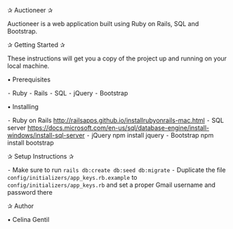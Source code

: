 ✰ Auctioneer ✰

Auctioneer is a web application built using Ruby on Rails, SQL and Bootstrap. 

✰ Getting Started ✰

These instructions will get you a copy of the project up and running on your local machine.

• Prerequisites

⁃ Ruby
⁃ Rails
⁃ SQL
⁃ jQuery
⁃ Bootstrap

• Installing

⁃ Ruby on Rails
  http://railsapps.github.io/installrubyonrails-mac.html
⁃ SQL server
  https://docs.microsoft.com/en-us/sql/database-engine/install-windows/install-sql-server
⁃ jQuery
  npm install jquery
⁃ Bootstrap 
  npm install bootstrap

✰ Setup Instructions ✰

  ⁃ Make sure to run `rails db:create db:seed db:migrate`
  ⁃ Duplicate the file `config/initializers/app_keys.rb.example` to `config/initializers/app_keys.rb` and set a proper Gmail username and password there

✰ Author 

• Celina Gentil
